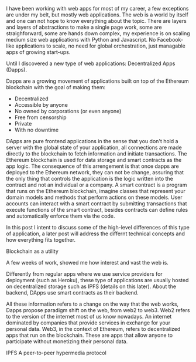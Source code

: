 
I have been working with web apps for most of my career, a few exceptions are under my belt, but mostly web applications. The web is a world by itself and one can not hope to know everything about the topic. There are layers and layers of abstractions to make a single page work, some are straighforward, some are hands down complex, my experience is on scaling medium size web applications with Python and Javascript. No Facebook-like applications to scale, no need for global orchestration, just managable apps of growing start-ups.

Until I discovered a new type of web applications: Decentralized Apps (Dapps).

Dapps are a growing movement of applications built on top of the Ethereum blockchain with the goal of making them:
- Decentralized
- Accessible by anyone
- No owned by corporations (or even anyone)
- Free from censorship
- Private
- With no downtime

DApps are pure frontend applications in the sense that you don't hold a server with the global state of your application, all connections are made directly to the blockchain to fetch information and initiate transactions. The Ethereum blockchain is used for data storage and smart contracts as the app logic. The consequence of this arrengement is that once dapps are deployed to the Ethereum network, they can not be change, assuring that the only thing that controls the application is the logic written into the contract and not an individual or a company. A smart contract is a program that runs on the Ethereum blockchain, imagine classes that represent your domain models and methods that perform actions on these models. User accounts can interact with a smart contract by submitting transactions that execute functions of the smart contract, besides contracts can define rules and automatically enforce them via the code.

In this post I intent to discuss some of the high-level differences of this type of application, a later post will address the differnt technical concepts and how everything fits together.

Blockchain as a utility



A few weeks of work, showed me how interest and vast the web is.

Differently from regular apps where we use service providers for deployment (such as Heroku), these type of applications are usually hosted on decentralized storage such as IPFS (details on this later). About the backend, DApps use smart contracts as their backend.



All these information refers to a change on the way that the web works, Dapps propose paradigm shift on the web, from web2 to web3. Web2 refers to the version of the internet most of us know nowadays. An internet dominated by companies that provide services in exchange for your personal data. Web3, in the context of Ethereum, refers to decentralized apps that run on the blockchain. These are apps that allow anyone to participate without monetizing their personal data.


IPFS A peer-to-peer hypermedia protocol
